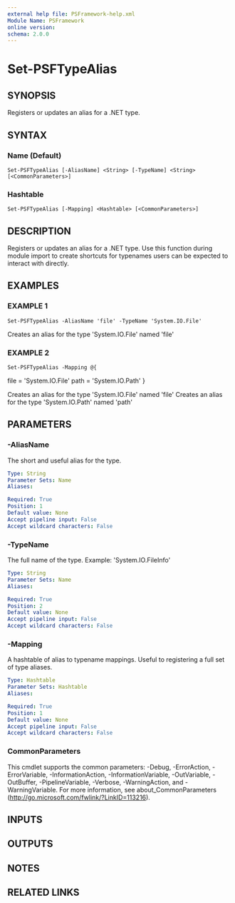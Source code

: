 ```yaml
---
external help file: PSFramework-help.xml
Module Name: PSFramework
online version:
schema: 2.0.0
---
```


# Set-PSFTypeAlias

## SYNOPSIS
Registers or updates an alias for a .NET type.

## SYNTAX

### Name (Default)
```
Set-PSFTypeAlias [-AliasName] <String> [-TypeName] <String> [<CommonParameters>]
```

### Hashtable
```
Set-PSFTypeAlias [-Mapping] <Hashtable> [<CommonParameters>]
```

## DESCRIPTION
Registers or updates an alias for a .NET type.
Use this function during module import to create shortcuts for typenames users can be expected to interact with directly.

## EXAMPLES

### EXAMPLE 1
```
Set-PSFTypeAlias -AliasName 'file' -TypeName 'System.IO.File'
```

Creates an alias for the type 'System.IO.File' named 'file'

### EXAMPLE 2
```
Set-PSFTypeAlias -Mapping @{
```

file = 'System.IO.File'
	path = 'System.IO.Path'
}

Creates an alias for the type 'System.IO.File' named 'file'
Creates an alias for the type 'System.IO.Path' named 'path'

## PARAMETERS

### -AliasName
The short and useful alias for the type.

```yaml
Type: String
Parameter Sets: Name
Aliases:

Required: True
Position: 1
Default value: None
Accept pipeline input: False
Accept wildcard characters: False
```

### -TypeName
The full name of the type.
Example: 'System.IO.FileInfo'

```yaml
Type: String
Parameter Sets: Name
Aliases:

Required: True
Position: 2
Default value: None
Accept pipeline input: False
Accept wildcard characters: False
```

### -Mapping
A hashtable of alias to typename mappings.
Useful to registering a full set of type aliases.

```yaml
Type: Hashtable
Parameter Sets: Hashtable
Aliases:

Required: True
Position: 1
Default value: None
Accept pipeline input: False
Accept wildcard characters: False
```

### CommonParameters
This cmdlet supports the common parameters: -Debug, -ErrorAction, -ErrorVariable, -InformationAction, -InformationVariable, -OutVariable, -OutBuffer, -PipelineVariable, -Verbose, -WarningAction, and -WarningVariable. For more information, see about_CommonParameters (http://go.microsoft.com/fwlink/?LinkID=113216).

## INPUTS

## OUTPUTS

## NOTES

## RELATED LINKS
